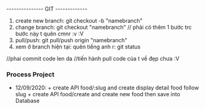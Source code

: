 --------------- GIT -------------
1. create new branch: git checkout -b "namebranch"
2. change branch: git checkout "namebranch" // phải có thêm 1 bước trc bước này t quên cmnr :v :V
3. pull/push: git pull/push origin "namebranch"
4. xem ở branch hiện tại: quên tiếng anh r: git status

//phai commit code len da
//tiến hành pull code của t về đẹp chưa :V

### Process Project 
- 12/09/2020: 	+ create API food/:slug and create display detail food follow slug 
		+ create API food/create and create new food then save into Database